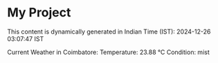 # My Project

This content is dynamically generated in Indian Time (IST): 2024-12-26 03:07:47 IST


Current Weather in Coimbatore:
Temperature: 23.88 °C
Condition: mist
